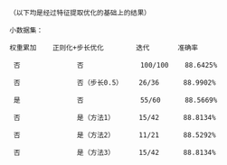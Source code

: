     （以下均是经过特征提取优化的基础上的结果）
    
    小数据集：
    
    权重累加    正则化+步长优化        迭代       准确率
    
     否              否              100/100    88.6425%
    
     否              否（步长0.5）    26/36      88.9902%     
     
     是              否              55/60      88.5669%
     
     否              是（方法1）      15/42      88.8134%
     
     否              是（方法2）      11/21      88.5292%

     否              是（方法3）      15/42      88.8134%
